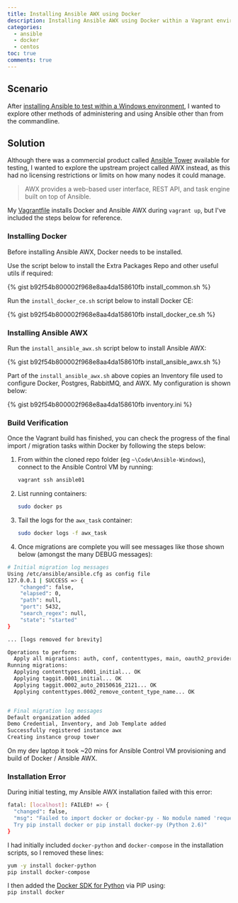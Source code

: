 ```yaml
---
title: Installing Ansible AWX using Docker
description: Installing Ansible AWX using Docker within a Vagrant environment
categories:
  - ansible
  - docker
  - centos
toc: true
comments: true
---
```


## Scenario

After [installing Ansible to test within a Windows environment](https://adamrushuk.github.io/ansible/dsc/windows/centos/ansible-dsc-windows/),
I wanted to explore other methods of administering and using Ansible other than from the commandline.

## Solution

Although there was a commercial product called [Ansible Tower](https://www.ansible.com/products/tower) available
for testing, I wanted to explore the upstream project called AWX instead, as this had no licensing restrictions or
limits on how many nodes it could manage.

> AWX provides a web-based user interface, REST API, and task engine built on top of Ansible.

My [Vagrantfile](https://github.com/adamrushuk/Ansible-Windows/blob/master/Vagrantfile#L53-L60) installs Docker
and Ansible AWX during `vagrant up`, but I've included the steps below for reference.

### Installing Docker

Before installing Ansible AWX, Docker needs to be installed.

Use the script below to install the Extra Packages Repo and other useful utils if required:

{% gist b92f54b800002f968e8aa4da158610fb install_common.sh %}

Run the `install_docker_ce.sh` script below to install Docker CE:

{% gist b92f54b800002f968e8aa4da158610fb install_docker_ce.sh %}

### Installing Ansible AWX

Run the `install_ansible_awx.sh` script below to install Ansible AWX:

{% gist b92f54b800002f968e8aa4da158610fb install_ansible_awx.sh %}

Part of the `install_ansible_awx.sh` above copies an Inventory file used to configure Docker, Postgres, RabbitMQ,
and AWX. My configuration is shown below:

{% gist b92f54b800002f968e8aa4da158610fb inventory.ini %}

### Build Verification

Once the Vagrant build has finished, you can check the progress of the final import / migration tasks within
Docker by following the steps below:

1. From within the cloned repo folder (eg `~\Code\Ansible-Windows`), connect to the Ansible Control VM by running:
    ```bash
    vagrant ssh ansible01
    ```
1. List running containers:
    ```bash
    sudo docker ps
    ```
1. Tail the logs for the `awx_task` container:
    ```bash
    sudo docker logs -f awx_task
    ```
1. Once migrations are complete you will see messages like those shown below (amongst the many DEBUG messages):

```bash
# Initial migration log messages
Using /etc/ansible/ansible.cfg as config file
127.0.0.1 | SUCCESS => {
    "changed": false,
    "elapsed": 0,
    "path": null,
    "port": 5432,
    "search_regex": null,
    "state": "started"
}

... [logs removed for brevity]

Operations to perform:
  Apply all migrations: auth, conf, contenttypes, main, oauth2_provider, sessions, sites, social_django, sso, taggit
Running migrations:
  Applying contenttypes.0001_initial... OK
  Applying taggit.0001_initial... OK
  Applying taggit.0002_auto_20150616_2121... OK
  Applying contenttypes.0002_remove_content_type_name... OK


# Final migration log messages
Default organization added
Demo Credential, Inventory, and Job Template added
Successfully registered instance awx
Creating instance group tower
```

On my dev laptop it took ~20 mins for Ansible Control VM provisioning and build of Docker / Ansible AWX.

### Installation Error

During initial testing, my Ansible AWX installation failed with this error:

```bash
fatal: [localhost]: FAILED! => {
  "changed": false, 
  "msg": "Failed to import docker or docker-py - No module named 'requests.packages.urllib3'.
  Try pip install docker or pip install docker-py (Python 2.6)"
}
```

I had initially included `docker-python` and `docker-compose` in the installation scripts, so I removed these lines:

```bash
yum -y install docker-python
pip install docker-compose
```

I then added the [Docker SDK for Python](https://pypi.org/project/docker/) via PIP using:  
`pip install docker`
